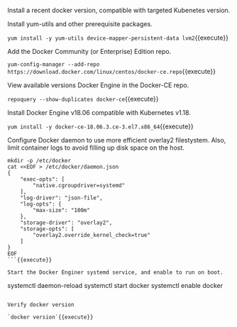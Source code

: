 
Install a recent docker version, compatible with targeted Kubenetes version. 

Install yum-utils and other prerequisite packages.

`yum install -y yum-utils device-mapper-persistent-data lvm2`{{execute}}

Add the Docker Community (or Enterprise) Edition repo.

`yum-config-manager --add-repo https://download.docker.com/linux/centos/docker-ce.repo`{{execute}}

View available versions Docker Engine in the Docker-CE repo. 

`repoquery --show-duplicates docker-ce`{{execute}}

Install Docker Engine v18.06 compatible with Kubernetes v1.18.

`yum install -y docker-ce-18.06.3.ce-3.el7.x86_64`{{execute}}

Configure Docker daemon to use more efficient overlay2 filestystem. Also, limit container logs to avoid filling up disk space on the host.

```
mkdir -p /etc/docker
cat <<EOF > /etc/docker/daemon.json
{
    "exec-opts": [
        "native.cgroupdriver=systemd"
    ],
    "log-driver": "json-file",
    "log-opts": {
        "max-size": "100m"
    },
    "storage-driver": "overlay2",
    "storage-opts": [
        "overlay2.override_kernel_check=true"
    ]
}
EOF
```{{execute}}

Start the Docker Enginer systemd service, and enable to run on boot.

```
systemctl daemon-reload
systemctl start docker
systemctl enable docker
```{{execute}}

Verify docker version

`docker version`{{execute}}

